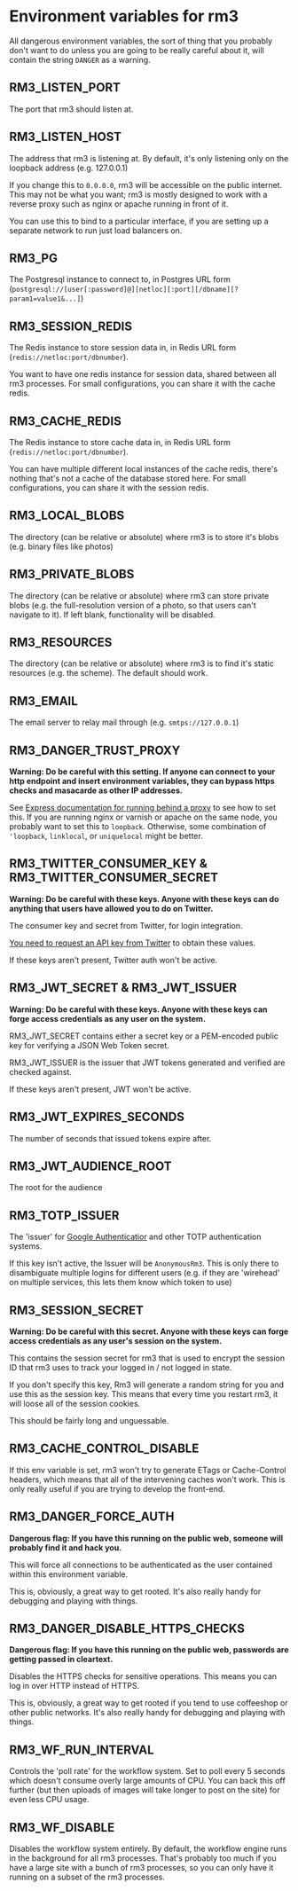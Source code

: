 Environment variables for rm3
=============================

All dangerous environment variables, the sort of thing that you probably don't want to do unless you are going to be really careful about it, will contain the string `DANGER` as a warning.

RM3_LISTEN_PORT
---------------

The port that rm3 should listen at.

RM3_LISTEN_HOST
---------------

The address that rm3 is listening at.  By default, it's only listening only on the loopback address (e.g. 127.0.0.1)

If you change this to `0.0.0.0`, rm3 will be accessible on the public internet.  This may not be what you want; rm3 is mostly designed to work with a reverse proxy such as nginx or apache running in front of it.

You can use this to bind to a particular interface, if you are setting up a separate network to run just load balancers on.

RM3_PG
------

The Postgresql instance to connect to, in Postgres URL form (`postgresql://[user[:password]@][netloc][:port][/dbname][?param1=value1&...]`)

RM3_SESSION_REDIS
-----------------

The Redis instance to store session data in, in Redis URL form (`redis://netloc:port/dbnumber`).

You want to have one redis instance for session data, shared between all rm3 processes.  For small configurations, you can share it with the cache redis.

RM3_CACHE_REDIS
-----------------

The Redis instance to store cache data in, in Redis URL form (`redis://netloc:port/dbnumber`).

You can have multiple different local instances of the cache redis, there's nothing that's not a cache of the database stored here.  For small configurations, you can share it with the session redis.

RM3_LOCAL_BLOBS
---------------

The directory (can be relative or absolute) where rm3 is to store it's blobs (e.g. binary files like photos)

RM3_PRIVATE_BLOBS
-----------------

The directory (can be relative or absolute) where rm3 can store private blobs (e.g. the full-resolution version of a photo, so that users can't navigate to it).  If left blank, functionality will be disabled.

RM3_RESOURCES
-------------

The directory (can be relative or absolute) where rm3 is to find it's static resources (e.g. the scheme).  The default should work.

RM3_EMAIL
---------

The email server to relay mail through (e.g. `smtps://127.0.0.1`)

RM3_DANGER_TRUST_PROXY
----------------------

**Warning: Do be careful with this setting.  If anyone can connect to your http endpoint and insert environment variables, they can bypass https checks and masacarde as other IP addresses.**

See [Express documentation for running behind a proxy](http://expressjs.com/en/guide/behind-proxies.html) to see how to set this.  If you are running nginx or varnish or apache on the same node, you probably want to set this to `loopback`.  Otherwise, some combination of `'loopback`, `linklocal`, or `uniquelocal` might be better.

RM3_TWITTER_CONSUMER_KEY & RM3_TWITTER_CONSUMER_SECRET
------------------------------------------------------

**Warning: Do be careful with these keys.  Anyone with these keys can do anything that users have allowed you to do on Twitter.**

The consumer key and secret from Twitter, for login integration.

[You need to request an API key from Twitter](https://apps.twitter.com/) to obtain these values.

If these keys aren't present, Twitter auth won't be active.

RM3_JWT_SECRET & RM3_JWT_ISSUER
-------------------------------

**Warning: Do be careful with these keys.  Anyone with these keys can forge access credentials as any user on the system.**

RM3_JWT_SECRET contains either a secret key or a PEM-encoded public key for verifying a JSON Web Token secret.

RM3_JWT_ISSUER is the issuer that JWT tokens generated and verified are checked against.

If these keys aren't present, JWT won't be active.

RM3_JWT_EXPIRES_SECONDS
-----------------------

The number of seconds that issued tokens expire after.

RM3_JWT_AUDIENCE_ROOT
---------------------

The root for the audience

RM3_TOTP_ISSUER
---------------

The 'issuer' for [Google Authenticatior](https://github.com/google/google-authenticator/wiki/Key-Uri-Format) and other TOTP authentication systems.

If this key isn't active, the Issuer will be `AnonymousRm3`.  This is only there to disambiguate multiple logins for different users (e.g. if they are 'wirehead' on multiple services, this lets them know which token to use)

RM3_SESSION_SECRET
------------------

**Warning: Do be careful with this secret.  Anyone with these keys can forge access credentials as any user's session on the system.**

This contains the session secret for rm3 that is used to encrypt the session ID that rm3 uses to track your logged in / not logged in state.

If you don't specify this key, Rm3 will generate a random string for you and use this as the session key.  This means that every time you restart rm3, it will loose all of the session cookies.

This should be fairly long and unguessable.

RM3_CACHE_CONTROL_DISABLE
-------------------------

If this env variable is set, rm3 won't try to generate ETags or Cache-Control headers, which means that all of the intervening caches won't work.  This is only really useful if you are trying to develop the front-end.

RM3_DANGER_FORCE_AUTH
---------------------

**Dangerous flag: If you have this running on the public web, someone will probably find it and hack you.**

This will force all connections to be authenticated as the user contained within this environment variable.

This is, obviously, a great way to get rooted.  It's also really handy for debugging and playing with things.

RM3_DANGER_DISABLE_HTTPS_CHECKS
-------------------------------

**Dangerous flag: If you have this running on the public web, passwords are getting passed in cleartext.**

Disables the HTTPS checks for sensitive operations.  This means you can log in over HTTP instead of HTTPS.

This is, obviously, a great way to get rooted if you tend to use coffeeshop or other public networks.  It's also really handy for debugging and playing with things.

RM3_WF_RUN_INTERVAL
-------------------

Controls the 'poll rate' for the workflow system.  Set to poll every 5 seconds which doesn't consume overly large amounts of CPU.  You can back this off further (but then uploads of images will take longer to post on the site) for even less CPU usage.

RM3_WF_DISABLE
--------------

Disables the workflow system entirely.  By default, the workflow engine runs in the background for all rm3 processes.  That's probably too much if you have a large site with a bunch of rm3 processes, so you can only have it running on a subset of the rm3 processes.